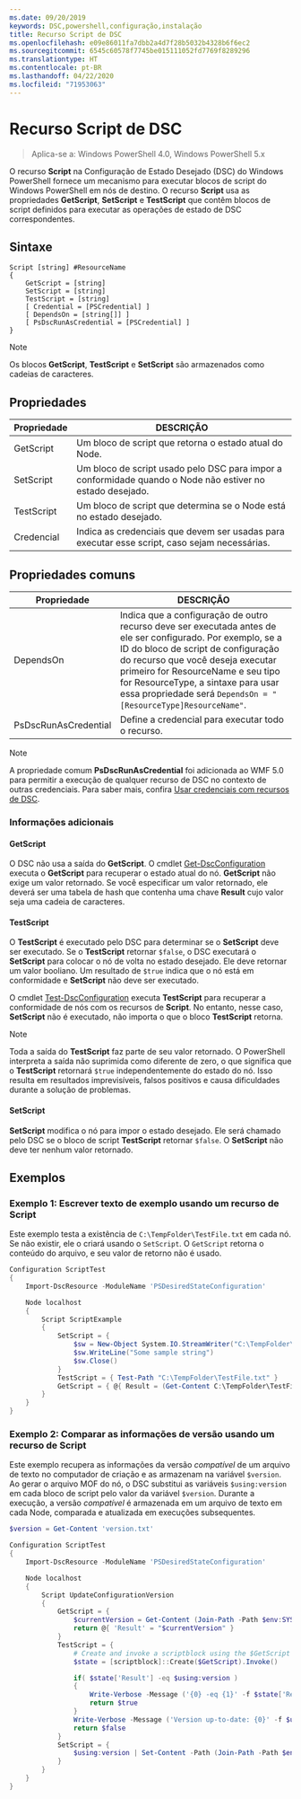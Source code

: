 ```yaml
---
ms.date: 09/20/2019
keywords: DSC,powershell,configuração,instalação
title: Recurso Script de DSC
ms.openlocfilehash: e09e86011fa7dbb2a4d7f28b5032b4328b6f6ec2
ms.sourcegitcommit: 6545c60578f7745be015111052fd7769f8289296
ms.translationtype: HT
ms.contentlocale: pt-BR
ms.lasthandoff: 04/22/2020
ms.locfileid: "71953063"
---
```

# <a name="dsc-script-resource"></a>Recurso Script de DSC

> Aplica-se a: Windows PowerShell 4.0, Windows PowerShell 5.x

O recurso **Script** na Configuração de Estado Desejado (DSC) do Windows PowerShell fornece um mecanismo para executar blocos de script do Windows PowerShell em nós de destino. O recurso **Script** usa as propriedades **GetScript**, **SetScript** e **TestScript** que contêm blocos de script definidos para executar as operações de estado de DSC correspondentes.

## <a name="syntax"></a>Sintaxe

```Syntax
Script [string] #ResourceName
{
    GetScript = [string]
    SetScript = [string]
    TestScript = [string]
    [ Credential = [PSCredential] ]
    [ DependsOn = [string[]] ]
    [ PsDscRunAsCredential = [PSCredential] ]
}
```

> [!NOTE]
> Os blocos **GetScript**, **TestScript** e **SetScript** são armazenados como cadeias de caracteres.

## <a name="properties"></a>Propriedades

|Propriedade |DESCRIÇÃO |
|---|---|
|GetScript |Um bloco de script que retorna o estado atual do Node. |
|SetScript |Um bloco de script usado pelo DSC para impor a conformidade quando o Node não estiver no estado desejado. |
|TestScript |Um bloco de script que determina se o Node está no estado desejado. |
|Credencial |Indica as credenciais que devem ser usadas para executar esse script, caso sejam necessárias. |

## <a name="common-properties"></a>Propriedades comuns

|Propriedade |DESCRIÇÃO |
|---|---|
|DependsOn |Indica que a configuração de outro recurso deve ser executada antes de ele ser configurado. Por exemplo, se a ID do bloco de script de configuração do recurso que você deseja executar primeiro for ResourceName e seu tipo for ResourceType, a sintaxe para usar essa propriedade será `DependsOn = "[ResourceType]ResourceName"`. |
|PsDscRunAsCredential |Define a credencial para executar todo o recurso. |

> [!NOTE]
> A propriedade comum **PsDscRunAsCredential** foi adicionada ao WMF 5.0 para permitir a execução de qualquer recurso de DSC no contexto de outras credenciais. Para saber mais, confira [Usar credenciais com recursos de DSC](../../../configurations/runasuser.md).

### <a name="additional-information"></a>Informações adicionais

#### <a name="getscript"></a>GetScript

O DSC não usa a saída do **GetScript**. O cmdlet [Get-DscConfiguration](/powershell/module/PSDesiredStateConfiguration/Get-DscConfiguration) executa o **GetScript** para recuperar o estado atual do nó. **GetScript** não exige um valor retornado. Se você especificar um valor retornado, ele deverá ser uma tabela de hash que contenha uma chave **Result** cujo valor seja uma cadeia de caracteres.

#### <a name="testscript"></a>TestScript

O **TestScript** é executado pelo DSC para determinar se o **SetScript** deve ser executado. Se o **TestScript** retornar `$false`, o DSC executará o **SetScript** para colocar o nó de volta no estado desejado. Ele deve retornar um valor booliano. Um resultado de `$true` indica que o nó está em conformidade e **SetScript** não deve ser executado.

O cmdlet [Test-DscConfiguration](/powershell/module/PSDesiredStateConfiguration/Test-DscConfiguration) executa **TestScript** para recuperar a conformidade de nós com os recursos de **Script**.
No entanto, nesse caso, **SetScript** não é executado, não importa o que o bloco **TestScript** retorna.

> [!NOTE]
> Toda a saída do **TestScript** faz parte de seu valor retornado. O PowerShell interpreta a saída não suprimida como diferente de zero, o que significa que o **TestScript** retornará `$true` independentemente do estado do nó. Isso resulta em resultados imprevisíveis, falsos positivos e causa dificuldades durante a solução de problemas.

#### <a name="setscript"></a>SetScript

**SetScript** modifica o nó para impor o estado desejado. Ele será chamado pelo DSC se o bloco de script **TestScript** retornar `$false`. O **SetScript** não deve ter nenhum valor retornado.

## <a name="examples"></a>Exemplos

### <a name="example-1-write-sample-text-using-a-script-resource"></a>Exemplo 1: Escrever texto de exemplo usando um recurso de Script

Este exemplo testa a existência de `C:\TempFolder\TestFile.txt` em cada nó. Se não existir, ele o criará usando o `SetScript`. O `GetScript` retorna o conteúdo do arquivo, e seu valor de retorno não é usado.

```powershell
Configuration ScriptTest
{
    Import-DscResource -ModuleName 'PSDesiredStateConfiguration'

    Node localhost
    {
        Script ScriptExample
        {
            SetScript = {
                $sw = New-Object System.IO.StreamWriter("C:\TempFolder\TestFile.txt")
                $sw.WriteLine("Some sample string")
                $sw.Close()
            }
            TestScript = { Test-Path "C:\TempFolder\TestFile.txt" }
            GetScript = { @{ Result = (Get-Content C:\TempFolder\TestFile.txt) } }
        }
    }
}
```

### <a name="example-2-compare-version-information-using-a-script-resource"></a>Exemplo 2: Comparar as informações de versão usando um recurso de Script

Este exemplo recupera as informações da versão *compatível* de um arquivo de texto no computador de criação e as armazenam na variável `$version`. Ao gerar o arquivo MOF do nó, o DSC substitui as variáveis `$using:version` em cada bloco de script pelo valor da variável `$version`.
Durante a execução, a versão *compatível* é armazenada em um arquivo de texto em cada Node, comparada e atualizada em execuções subsequentes.

```powershell
$version = Get-Content 'version.txt'

Configuration ScriptTest
{
    Import-DscResource -ModuleName 'PSDesiredStateConfiguration'

    Node localhost
    {
        Script UpdateConfigurationVersion
        {
            GetScript = {
                $currentVersion = Get-Content (Join-Path -Path $env:SYSTEMDRIVE -ChildPath 'version.txt')
                return @{ 'Result' = "$currentVersion" }
            }
            TestScript = {
                # Create and invoke a scriptblock using the $GetScript automatic variable, which contains a string representation of the GetScript.
                $state = [scriptblock]::Create($GetScript).Invoke()

                if( $state['Result'] -eq $using:version )
                {
                    Write-Verbose -Message ('{0} -eq {1}' -f $state['Result'],$using:version)
                    return $true
                }
                Write-Verbose -Message ('Version up-to-date: {0}' -f $using:version)
                return $false
            }
            SetScript = {
                $using:version | Set-Content -Path (Join-Path -Path $env:SYSTEMDRIVE -ChildPath 'version.txt')
            }
        }
    }
}
```